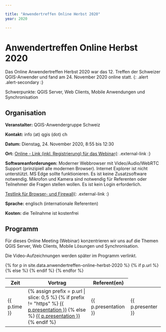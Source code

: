 ```yaml
---

title: "Anwendertreffen Online Herbst 2020"
year: 2020

---
```


# Anwendertreffen Online Herbst 2020

Das Online Anwendertreffen Herbst 2020 war das 12. Treffen der Schweizer QGIS-Anwender und fand am 24. November 2020 online statt.
{: .alert .alert-secondary :}

Schwerpunkte: QGIS Server, Web Clients, Mobile Anwendungen und Synchronisation

## Organisation

**Veranstalter:** QGIS-Anwendergruppe Schweiz

**Kontakt:** info (at) qgis (dot) ch

**Datum:** Dienstag, 24. November 2020, 8:55 bis 12:30

**Ort:** [Online - Link (inkl. Registrierung) für das Webinar](https://www.edudip.com/de/webinar/qgis-user-meeting-online-2020-anwendertreffen-reunion-des-utilisateurs/331482){: .external-link :}

**Softwareanforderungen:** Moderner Webbrowser mit Video/Audio/WebRTC Support (prinzipiell alle modernen Browser). Internet Explorer ist nicht unterstützt. MS Edge sollte funktionieren. Es ist keine Zusatzsoftware notwendig. Mikrofon und Kamera sind notwendig für Referenten oder Teilnehmer die Fragen stellen wollen. Es ist kein Login erforderlich.

[Testlink für Browser- und Firewall](https://webinartrainer.edudip.com/selftestwebrtc){: .external-link :}

**Sprache:** englisch (internationale Referenten)

**Kosten:** die Teilnahme ist kostenfrei

## Programm

Für dieses Online Meeting (Webinar) konzentrieren wir uns auf die Themen QGIS Server, Web Clients, Mobile Lösungen und Synchronisation.

Die Video-Aufzeichnungen werden später im Programm verlinkt.

<table class="table table-striped">
  <thead>
    <tr>
      <th scope="col">Zeit</th>
      <th scope="col">Vortrag</th>
      <th scope="col">Referent(en)</th>
    </tr>
  </thead>
  <tbody>
{% for p in site.data.anwendertreffen-online-herbst-2020 %}
    <tr>
      <td>{{ p.time }}</td>
      {% if p.url %}
      <td>
        {% assign prefix = p.url | slice: 0,5 %}
        {% if prefix != "https" %}
        <a href="{% link {{ p.url }} %}">{{ p.presentation }}</a>
        {% else %}
        <a href="{{ p.url }}" class="external-link">{{ p.presentation }}</a>
        {% endif %}
      </td>
      {% else %}
      <td>{{ p.presentation }}</td>
      {% endif %}
      <td>{{ p.presenter }}</td>
    </tr>
{% endfor %}
  </tbody>
</table>
